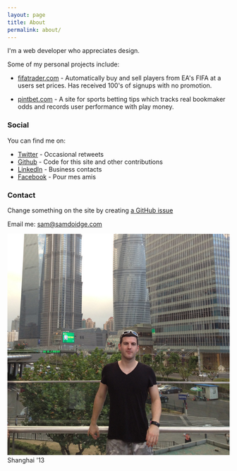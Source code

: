```yaml
---
layout: page
title: About
permalink: about/
---
```


I'm a web developer who appreciates design. 

Some of my personal projects include:

* [fifatrader.com](http://fifatrader.com) - Automatically buy and sell players from EA's FIFA at a users set prices. Has received 100's of signups with no promotion.

* [pintbet.com](http://pintbet.com) - A site for sports betting tips which tracks real bookmaker odds and records user performance with play money.

### Social ###

You can find me on:

* [Twitter](http://twitter.com/samdoidge) - Occasional retweets
* [Github](http://github.com/samdoidge) - Code for this site and other contributions
* [LinkedIn](http://uk.linkedin.com/in/samdoidge) - Business contacts
* [Facebook](http://facebook.com/samdoidge) - Pour mes amis


### Contact


Change something on the site by creating [a GitHub issue](https://github.com/samdoidge/samdoidge.github.io/issues)

Email me: [sam@samdoidge.com](mailto:sam@samdoidge.com)

![no-margin](/assets/sam-shanghai.jpg)
Shanghai '13
